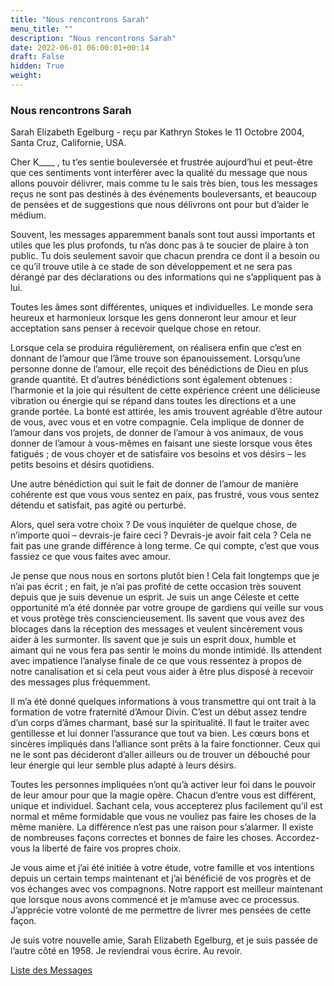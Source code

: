 ```yaml
---
title: "Nous rencontrons Sarah"
menu_title: ""
description: "Nous rencontrons Sarah"
date: 2022-06-01 06:00:01+00:14
draft: False
hidden: True
weight:
---
```

### Nous rencontrons Sarah

Sarah Elizabeth Egelburg - reçu par Kathryn Stokes le 11 Octobre 2004, Santa Cruz, Californie, USA.

Cher K____ , tu t’es sentie bouleversée et frustrée aujourd’hui et peut-être que ces sentiments vont interférer avec la qualité du message que nous allons pouvoir délivrer, mais comme tu le sais très bien, tous les messages reçus ne sont pas destinés à des événements bouleversants, et beaucoup de pensées et de suggestions que nous délivrons ont pour but d’aider le médium.

Souvent, les messages apparemment banals sont tout aussi importants et utiles que les plus profonds, tu n’as donc pas à te soucier de plaire à ton public. Tu dois seulement savoir que chacun prendra ce dont il a besoin ou ce qu’il trouve utile à ce stade de son développement et ne sera pas dérangé par des déclarations ou des informations qui ne s’appliquent pas à lui.

Toutes les âmes sont différentes, uniques et individuelles. Le monde sera heureux et harmonieux lorsque les gens donneront leur amour et leur acceptation sans penser à recevoir quelque chose en retour.

Lorsque cela se produira régulièrement, on réalisera enfin que c’est en donnant de l’amour que l’âme trouve son épanouissement. Lorsqu’une personne donne de l’amour, elle reçoit des bénédictions de Dieu en plus grande quantité. Et d’autres bénédictions sont également obtenues : l’harmonie et la joie qui résultent de cette expérience créent une délicieuse vibration ou énergie qui se répand dans toutes les directions et a une grande portée. La bonté est attirée, les amis trouvent agréable d’être autour de vous, avec vous et en votre compagnie. Cela implique de donner de l’amour dans vos projets, de donner de l’amour à vos animaux, de vous donner de l’amour à vous-mêmes en faisant une sieste lorsque vous êtes fatigués ; de vous choyer et de satisfaire vos besoins et vos désirs – les petits besoins et désirs quotidiens.

Une autre bénédiction qui suit le fait de donner de l’amour de manière cohérente est que vous vous sentez en paix, pas frustré, vous vous sentez détendu et satisfait, pas agité ou perturbé.

Alors, quel sera votre choix ? De vous inquiéter de quelque chose, de n’importe quoi – devrais-je faire ceci ? Devrais-je avoir fait cela ? Cela ne fait pas une grande différence à long terme. Ce qui compte, c’est que vous fassiez ce que vous faites avec amour.

Je pense que nous nous en sortons plutôt bien ! Cela fait longtemps que je n’ai pas écrit ; en fait, je n’ai pas profité de cette occasion très souvent depuis que je suis devenue un esprit. Je suis un ange Céleste et cette opportunité m’a été donnée par votre groupe de gardiens qui veille sur vous et vous protège très consciencieusement. Ils savent que vous avez des blocages dans la réception des messages et veulent sincèrement vous aider à les surmonter. Ils savent que je suis un esprit doux, humble et aimant qui ne vous fera pas sentir le moins du monde intimidé. Ils attendent avec impatience l’analyse finale de ce que vous ressentez à propos de notre canalisation et si cela peut vous aider à être plus disposé à recevoir des messages plus fréquemment.

Il m’a été donné quelques informations à vous transmettre qui ont trait à la formation de votre fraternité d’Amour Divin. C’est un début assez tendre d’un corps d’âmes charmant, basé sur la spiritualité. Il faut le traiter avec gentillesse et lui donner l’assurance que tout va bien. Les cœurs bons et sincères impliqués dans l’alliance sont prêts à la faire fonctionner. Ceux qui ne le sont pas décideront d’aller ailleurs ou de trouver un débouché pour leur énergie qui leur semble plus adapté à leurs désirs.

Toutes les personnes impliquées n’ont qu’à activer leur foi dans le pouvoir de leur amour pour que la magie opère. Chacun d’entre vous est différent, unique et individuel. Sachant cela, vous accepterez plus facilement qu’il est normal et même formidable que vous ne vouliez pas faire les choses de la même manière. La différence n’est pas une raison pour s’alarmer. Il existe de nombreuses façons correctes et bonnes de faire les choses. Accordez-vous la liberté de faire vos propres choix.

Je vous aime et j’ai été initiée à votre étude, votre famille et vos intentions depuis un certain temps maintenant et j’ai bénéficié de vos progrès et de vos échanges avec vos compagnons. Notre rapport est meilleur maintenant que lorsque nous avons commencé et je m’amuse avec ce processus. J’apprécie votre volonté de me permettre de livrer mes pensées de cette façon.

Je suis votre nouvelle amie, Sarah Elizabeth Egelburg, et je suis passée de l’autre côté en 1958. Je reviendrai vous écrire. Au revoir.

[Liste des Messages](/fr-contemporary-messages/fr-contemporary-messages-by-date-order/fr-contemporary-messages-2004)